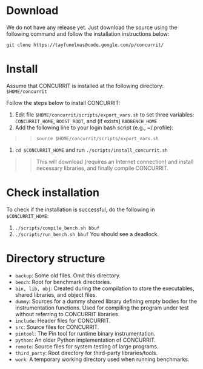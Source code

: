 # Download #

We do not have any release yet. Just download the source using the following command and follow the installation instructions below:

`git clone https://tayfunelmas@code.google.com/p/concurrit/`

# Install #

Assume that CONCURRIT is installed at the following directory: `$HOME/concurrit`

Follow the steps below to install CONCURRIT:
  1. Edit file `$HOME/concurrit/scripts/export_vars.sh` to set three variables: `CONCURRIT_HOME`, `BOOST_ROOT`, and (if exists) `RADBENCH_HOME`
  1. Add the following line to your login bash script (e.g., ~/.profile):
> > `source $HOME/concurrit/scripts/export_vars.sh`
  1. `cd $CONCURRIT_HOME` and run `./scripts/install_concurrit.sh`
> > This will download (requires an Internet connection) and install necessary libraries, and finally compile CONCURRIT.

# Check installation #

To check if the installation is successful, do the following in `$CONCURRIT_HOME`:
  1. `./scripts/compile_bench.sh bbuf`
  1. `./scripts/run_bench.sh bbuf`
You should see a deadlock.

# Directory structure #

  * `backup`: Some old files. Omit this directory.
  * `bench`: Root for benchmark directories.
  * `bin, lib, obj`: Created during the compilation to store the executables, shared libraries, and object files.
  * `dummy`: Sources for a dummy shared library defining empty bodies for the instrumentation functions. Used for compiling the program under test without referring to CONCURRIT libraries.
  * `include`: Header files for CONCURRIT.
  * `src`: Source files for CONCURRIT.
  * `pintool`: The Pin tool for runtime binary instrumentation.
  * `python`: An older Python implementation of CONCURRIT.
  * `remote`: Source files for system testing of large programs.
  * `third_party`: Root directory for third-party libraries/tools.
  * `work`: A temporary working directory used when running benchmarks.